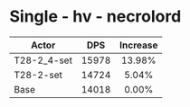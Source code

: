 # Single - hv - necrolord
| Actor | DPS | Increase |
|---|:---:|:---:|
|T28-2_4-set|15978|13.98%|
|T28-2-set|14724|5.04%|
|Base|14018|0.00%|
